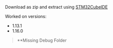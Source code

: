 Download as zip and extract using [STM32CubeIDE](https://www.st.com/en/development-tools/stm32cubeide.html)

Worked on versions:
- 1.13.1
- 1.16.0

> **Missing Debug Folder
